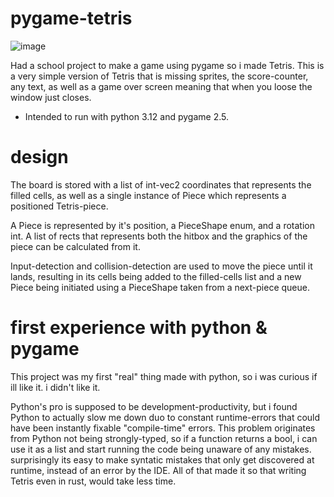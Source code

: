 # pygame-tetris

![image](https://github.com/user-attachments/assets/69c7d18d-dfbb-476d-a46f-389e757becad)

Had a school project to make a game using pygame so i made Tetris.
This is a very simple version of Tetris that is missing sprites, the score-counter, any text, as well as a game over screen meaning that when you loose the window just closes.

* Intended to run with python 3.12 and pygame 2.5.

# design

The board is stored with a list of int-vec2 coordinates that represents the filled cells, as well as a single instance of Piece which represents a positioned Tetris-piece.

A Piece is represented by it's position, a PieceShape enum, and a rotation int.
A list of rects that represents both the hitbox and the graphics of the piece can be calculated from it.

Input-detection and collision-detection are used to move the piece until it lands,
resulting in its cells being added to the filled-cells list and a new Piece being initiated using a PieceShape taken from a next-piece queue.

# first experience with python & pygame

This project was my first "real" thing made with python, so i was curious if ill like it. i didn't like it.

Python's pro is supposed to be development-productivity,
but i found Python to actually slow me down duo to constant runtime-errors that could have been instantly fixable "compile-time" errors.
This problem originates from Python not being strongly-typed,
so if a function returns a bool, i can use it as a list and start running the code being unaware of any mistakes.
surprisingly its easy to make syntatic mistakes that only get discovered at runtime, instead of an error by the IDE.
All of that made it so that writing Tetris even in rust, would take less time.
